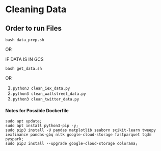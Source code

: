 # Cleaning Data

## Order to run Files

`bash data_prep.sh` 

OR

IF DATA IS IN GCS

`bash get_data.sh`

OR

1. `python3 clean_iex_data.py`
1. `python3 clean_wallstreet_data.py`
1. `python3 clean_twitter_data.py`


#### Notes for Possible Dockerfile

```
sudo apt update;
sudo apt install python3-pip -y;
sudo pip3 install -U pandas matplotlib seaborn scikit-learn tweepy iexfinance pandas-gbq nltk google-cloud-storage fastparquet tqdm pyspark;
sudo pip3 install --upgrade google-cloud-storage colorama;
```
